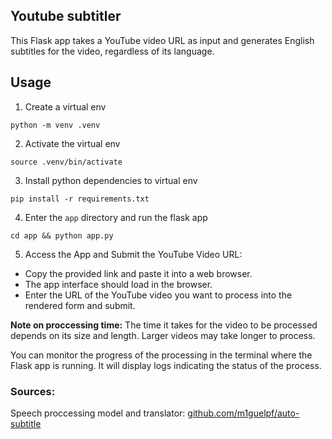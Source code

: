 ## Youtube subtitler

This Flask app takes a YouTube video URL as input and generates English subtitles for the video, regardless of its language.
## Usage

1. Create a virtual env

```
python -m venv .venv
```

2. Activate the virtual env

```
source .venv/bin/activate
```

3. Install python dependencies to virtual env

```
pip install -r requirements.txt
```

4. Enter the `app` directory and run the flask app

```
cd app && python app.py
```


5. Access the App and Submit the YouTube Video URL:

- Copy the provided link and paste it into a web browser.
- The app interface should load in the browser.
- Enter the URL of the YouTube video you want to process into the rendered form and submit.

**Note on proccessing time:**
The time it takes for the video to be processed depends on its size and length. Larger videos may take longer to process.

You can monitor the progress of the processing in the terminal where the Flask app is running. It will display logs indicating the status of the process.


### Sources:
Speech proccessing model and translator: [github.com/m1guelpf/auto-subtitle](https://github.com/m1guelpf/auto-subtitle)
